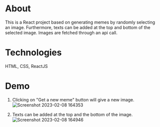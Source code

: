# About
This is a React project based on generating memes by randomly selecting an image. Furthermore, texts can be added at the top and bottom of the selected image. Images are fetched through an api call. 

# Technologies
HTML, CSS, ReactJS


# Demo

1. Clicking on "Get a new meme" button will give a new image.
![Screenshot 2023-02-08 164353](https://user-images.githubusercontent.com/23554079/217514570-58419072-8037-42e6-accd-89317e85890f.png)

2. Texts can be added at the top and the bottom of the image.
![Screenshot 2023-02-08 164946](https://user-images.githubusercontent.com/23554079/217515820-c537b73d-7ee4-4697-98ef-df8829e846bc.png)
